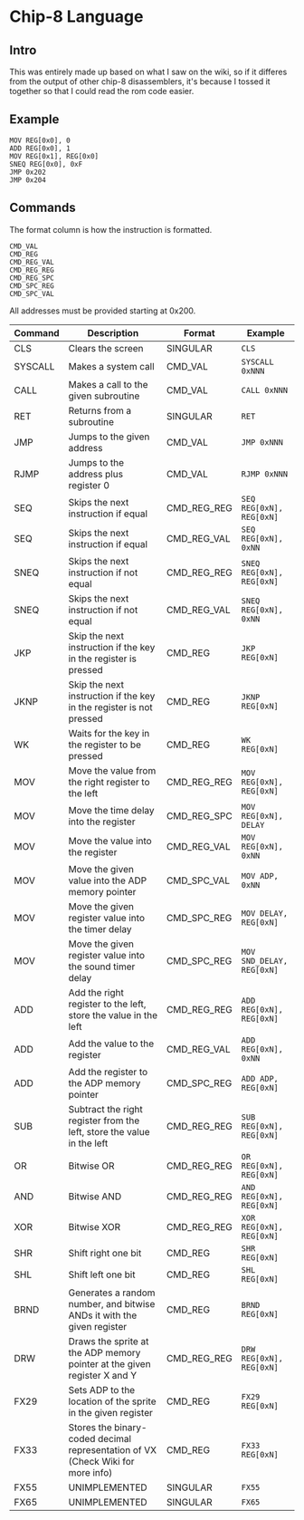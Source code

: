# Chip-8 Language

## Intro

This was entirely made up based on what I saw on the wiki, so if it differes from the output
of other chip-8 disassemblers, it's because I tossed it together so that I could read the
rom code easier.

## Example

```CLS
MOV REG[0x0], 0
ADD REG[0x0], 1
MOV REG[0x1], REG[0x0]
SNEQ REG[0x0], 0xF
JMP 0x202
JMP 0x204
```

## Commands

The format column is how the instruction is formatted.  

```SINGULAR
CMD_VAL
CMD_REG
CMD_REG_VAL
CMD_REG_REG
CMD_REG_SPC
CMD_SPC_REG
CMD_SPC_VAL
```  

All addresses must be provided starting at 0x200.  


| Command | Description                                                                     | Format      | Example                   |
| ------- | ------------------------------------------------------------------------------- | ----------- | ------------------------- |
| CLS     | Clears the screen                                                               | SINGULAR    | `CLS`                     |
| SYSCALL | Makes a system call                                                             | CMD_VAL     | `SYSCALL 0xNNN`           |
| CALL    | Makes a call to the given subroutine                                            | CMD_VAL     | `CALL 0xNNN`              |
| RET     | Returns from a subroutine                                                       | SINGULAR    | `RET`                     |
| JMP     | Jumps to the given address                                                      | CMD_VAL     | `JMP 0xNNN`               |
| RJMP    | Jumps to the address plus register 0                                            | CMD_VAL     | `RJMP 0xNNN`              |
| SEQ     | Skips the next instruction if equal                                             | CMD_REG_REG | `SEQ REG[0xN], REG[0xN]`  |
| SEQ     | Skips the next instruction if equal                                             | CMD_REG_VAL | `SEQ REG[0xN], 0xNN`      |
| SNEQ    | Skips the next instruction if not equal                                         | CMD_REG_REG | `SNEQ REG[0xN], REG[0xN]` |
| SNEQ    | Skips the next instruction if not equal                                         | CMD_REG_VAL | `SNEQ REG[0xN], 0xNN`     |
| JKP     | Skip the next instruction if the key in the register is pressed                 | CMD_REG     | `JKP REG[0xN]`            |
| JKNP    | Skip the next instruction if the key in the register is not pressed             | CMD_REG     | `JKNP REG[0xN]`           |
| WK      | Waits for the key in the register to be pressed                                 | CMD_REG     | `WK REG[0xN]`             |
| MOV     | Move the value from the right register to the left                              | CMD_REG_REG | `MOV REG[0xN], REG[0xN]`  |
| MOV     | Move the time delay into the register                                           | CMD_REG_SPC | `MOV REG[0xN], DELAY`     |
| MOV     | Move the value into the register                                                | CMD_REG_VAL | `MOV REG[0xN], 0xNN`      |
| MOV     | Move the given value into the ADP memory pointer                                | CMD_SPC_VAL | `MOV ADP, 0xNN`           |
| MOV     | Move the given register value into the timer delay                              | CMD_SPC_REG | `MOV DELAY, REG[0xN]`     |
| MOV     | Move the given register value into the sound timer delay                        | CMD_SPC_REG | `MOV SND_DELAY, REG[0xN]` |
| ADD     | Add the right register to the left, store the value in the left                 | CMD_REG_REG | `ADD REG[0xN], REG[0xN]`  |
| ADD     | Add the value to the register                                                   | CMD_REG_VAL | `ADD REG[0xN], 0xNN`      |
| ADD     | Add the register to the ADP memory pointer                                      | CMD_SPC_REG | `ADD ADP, REG[0xN]`       |
| SUB     | Subtract the right register from the left, store the value in the left          | CMD_REG_REG | `SUB REG[0xN], REG[0xN]`  |
| OR      | Bitwise OR                                                                      | CMD_REG_REG | `OR REG[0xN], REG[0xN]`   |
| AND     | Bitwise AND                                                                     | CMD_REG_REG | `AND REG[0xN], REG[0xN]`  |
| XOR     | Bitwise XOR                                                                     | CMD_REG_REG | `XOR REG[0xN], REG[0xN]`  |
| SHR     | Shift right one bit                                                             | CMD_REG     | `SHR REG[0xN]`            |
| SHL     | Shift left one bit                                                              | CMD_REG     | `SHL REG[0xN]`            |
| BRND    | Generates a random number, and bitwise ANDs it with the given register          | CMD_REG     | `BRND REG[0xN]`           |
| DRW     | Draws the sprite at the ADP memory pointer at the given register X and Y        | CMD_REG_REG | `DRW REG[0xN], REG[0xN]`  |
| FX29    | Sets ADP to the location of the sprite in the given register                    | CMD_REG     | `FX29 REG[0xN]`           |
| FX33    | Stores the binary-coded decimal representation of VX (Check Wiki for more info) | CMD_REG     | `FX33 REG[0xN]`           |
| FX55    | UNIMPLEMENTED                                                                   | SINGULAR    | `FX55`                    |
| FX65    | UNIMPLEMENTED                                                                   | SINGULAR    | `FX65`                    |
